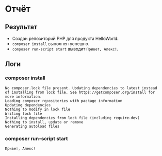 # Отчёт

## Результат

- Создан репозиторий PHP для продукта HelloWorld.
- `composer install` выполнен успешно.
- `composer run-script start` выводит `Привет, Алекс!`.

## Логи

### composer install

```
No composer.lock file present. Updating dependencies to latest instead of installing from lock file. See https://getcomposer.org/install for more information.
Loading composer repositories with package information
Updating dependencies
Nothing to modify in lock file
Writing lock file
Installing dependencies from lock file (including require-dev)
Nothing to install, update or remove
Generating autoload files
```

### composer run-script start

```
Привет, Алекс!
```

